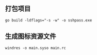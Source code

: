 ## 打包项目

    go build -ldflags="-s -w" -o sshpass.exe

## 生成图标资源文件

    windres -o main.syso main.rc
